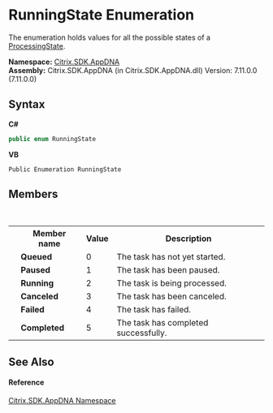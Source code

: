 # RunningState Enumeration
 

The enumeration holds values for all the possible states of a <a href="0c4e0f80-293e-004f-2d4b-942b254b7b2f">ProcessingState</a>.

**Namespace:**&nbsp;[Citrix.SDK.AppDNA](index.md)<br />**Assembly:**&nbsp;Citrix.SDK.AppDNA (in Citrix.SDK.AppDNA.dll) Version: 7.11.0.0 (7.11.0.0)

## Syntax

**C#**
```csharp
public enum RunningState
```

**VB**
```vbnet
Public Enumeration RunningState
```


## Members
&nbsp;<table><tr><th></th><th>Member name</th><th>Value</th><th>Description</th></tr><tr><td /><td target="F:Citrix.SDK.AppDNA.RunningState.Queued">**Queued**</td><td>0</td><td>The task has not yet started.</td></tr><tr><td /><td target="F:Citrix.SDK.AppDNA.RunningState.Paused">**Paused**</td><td>1</td><td>The task has been paused.</td></tr><tr><td /><td target="F:Citrix.SDK.AppDNA.RunningState.Running">**Running**</td><td>2</td><td>The task is being processed.</td></tr><tr><td /><td target="F:Citrix.SDK.AppDNA.RunningState.Canceled">**Canceled**</td><td>3</td><td>The task has been canceled.</td></tr><tr><td /><td target="F:Citrix.SDK.AppDNA.RunningState.Failed">**Failed**</td><td>4</td><td>The task has failed.</td></tr><tr><td /><td target="F:Citrix.SDK.AppDNA.RunningState.Completed">**Completed**</td><td>5</td><td>The task has completed successfully.</td></tr></table>

## See Also


#### Reference
<a href="fe2d265b-410b-8b11-1eb4-a790e0b062bf">Citrix.SDK.AppDNA Namespace</a><br />